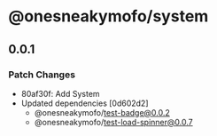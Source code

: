 # @onesneakymofo/system

## 0.0.1
### Patch Changes

- 80af30f: Add System
- Updated dependencies [0d602d2]
  - @onesneakymofo/test-badge@0.0.2
  - @onesneakymofo/test-load-spinner@0.0.7
